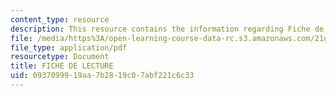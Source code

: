 ```yaml
---
content_type: resource
description: This resource contains the information regarding Fiche de lecture.
file: /media/https%3A/open-learning-course-data-rc.s3.amazonaws.com/21g-302-french-ii-fall-2004/0937099919aa7b2819c07abf221c6c33_MIT21G_302_F04_lecture_I.pdf
file_type: application/pdf
resourcetype: Document
title: FICHE DE LECTURE
uid: 09370999-19aa-7b28-19c0-7abf221c6c33
---
```

